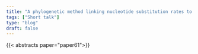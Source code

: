```yaml
---
title: "A phylogenetic method linking nucleotide substitution rates to continuous trait evolution"
tags: ["Short talk"]
type: "blog"
draft: false
---
```


{{< abstracts paper="paper61">}}


